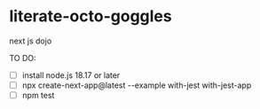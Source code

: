 # literate-octo-goggles
next js dojo

TO DO:
- [ ] install node.js 18.17 or later
- [ ] npx create-next-app@latest --example with-jest with-jest-app
- [ ] npm test
